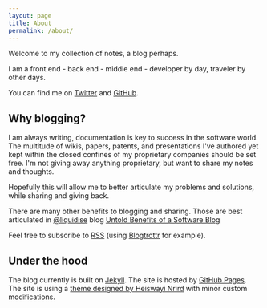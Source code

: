 ```yaml
---
layout: page
title: About
permalink: /about/
---
```

Welcome to my collection of notes, a blog perhaps. 

I am a front end - back end - middle end - developer by day, traveler by other days. 

You can find me on [Twitter](http://twitter.com/{{site.twitter_username}}) and [GitHub](http://github.com/{{site.github_username}}).

## Why blogging?

I am always writing, documentation is key to success in the software world. The multitude of wikis, papers, patents, and presentations I've authored yet kept within the closed confines of my proprietary companies should be set free. I'm not giving away anything proprietary, but want to share my notes and thoughts.

Hopefully this will allow me to better articulate my problems and solutions, while sharing and giving back.

There are many other benefits to blogging and sharing. Those are best articulated  in [@liquidise](https://github.com/liquidise) blog [Untold Benefits of a Software Blog](https://dev.to/liquidise/untold-benefits-of-a-software-blog)

Feel free to subscribe to [RSS]({{site.url}}/feed.xml) (using [Blogtrottr](https://blogtrottr.com/) for example).


## Under the hood
The blog currently is built on [Jekyll](https://jekyllrb.com/). The site is hosted by [GitHub Pages](https://pages.github.com/). The site is using a [theme designed by Heiswayi Nrird](https://github.com/heiswayi/the-plain) with minor custom modifications.